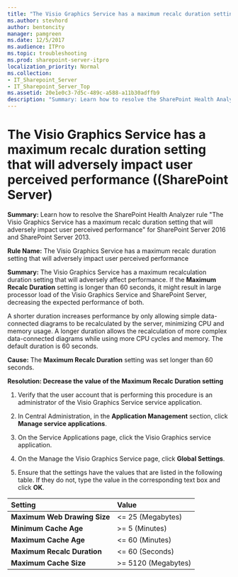 ```yaml
---
title: "The Visio Graphics Service has a maximum recalc duration setting that will adversely impact user perceived performance ((SharePoint Server)"
ms.author: stevhord
author: bentoncity
manager: pamgreen
ms.date: 12/5/2017
ms.audience: ITPro
ms.topic: troubleshooting
ms.prod: sharepoint-server-itpro
localization_priority: Normal
ms.collection:
- IT_Sharepoint_Server
- IT_Sharepoint_Server_Top
ms.assetid: 20e1e0c3-7d5c-489c-a588-a11b30adffb9
description: "Summary: Learn how to resolve the SharePoint Health Analyzer ruleThe Visio Graphics Service has a maximum recalc duration setting that will adversely impact user perceived performancefor SharePoint Server 2016 and SharePoint Server 2013."
---
```


# The Visio Graphics Service has a maximum recalc duration setting that will adversely impact user perceived performance ((SharePoint Server)

 **Summary:** Learn how to resolve the SharePoint Health Analyzer rule "The Visio Graphics Service has a maximum recalc duration setting that will adversely impact user perceived performance" for SharePoint Server 2016 and SharePoint Server 2013. 
  
 **Rule Name:** The Visio Graphics Service has a maximum recalc duration setting that will adversely impact user perceived performance 
  
 **Summary:** The Visio Graphics Service has a maximum recalculation duration setting that will adversely affect performance. If the **Maximum Recalc Duration** setting is longer than 60 seconds, it might result in large processor load of the Visio Graphics Service and SharePoint Server, decreasing the expected performance of both. 
  
A shorter duration increases performance by only allowing simple data-connected diagrams to be recalculated by the server, minimizing CPU and memory usage. A longer duration allows the recalculation of more complex data-connected diagrams while using more CPU cycles and memory. The default duration is 60 seconds.
  
 **Cause:** The **Maximum Recalc Duration** setting was set longer than 60 seconds. 
  
 **Resolution: Decrease the value of the Maximum Recalc Duration setting**
  
1. Verify that the user account that is performing this procedure is an administrator of the Visio Graphics Service service application. 
    
2. In Central Administration, in the **Application Management** section, click **Manage service applications**.
    
3. On the Service Applications page, click the Visio Graphics service application.
    
4. On the Manage the Visio Graphics Service page, click **Global Settings**.
    
5. Ensure that the settings have the values that are listed in the following table. If they do not, type the value in the corresponding text box and click **OK**.
    
|**Setting**|**Value**|
|:-----|:-----|
|**Maximum Web Drawing Size** <br/> |\<= 25 (Megabytes)  <br/> |
|**Minimum Cache Age** <br/> |\>= 5 (Minutes)  <br/> |
|**Maximum Cache Age** <br/> |\<= 60 (Minutes)  <br/> |
|**Maximum Recalc Duration** <br/> |\<= 60 (Seconds)  <br/> |
|**Maximum Cache Size** <br/> |\>= 5120 (Megabytes)  <br/> |
   
    

